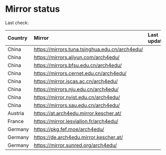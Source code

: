 <script src="./time.js"></script>
# Mirror status
Last check: <script type="text/javascript">localize(1723379795.870665);</script>

|Country|Mirror|Last update|
|:------|:-----|:----------|
|China|https://mirrors.tuna.tsinghua.edu.cn/arch4edu/|<script type="text/javascript">localize(1723358065);</script>|
|China|https://mirrors.aliyun.com/arch4edu/|<script type="text/javascript">localize(1723314911);</script>|
|China|https://mirrors.bfsu.edu.cn/arch4edu/|<script type="text/javascript">localize(1723358065);</script>|
|China|https://mirrors.cernet.edu.cn/arch4edu/|<script type="text/javascript">localize(1723358065);</script>|
|China|https://mirror.iscas.ac.cn/arch4edu/|<script type="text/javascript">localize(1723358065);</script>|
|China|https://mirrors.nju.edu.cn/arch4edu/|<script type="text/javascript">localize(1723314911);</script>|
|China|https://mirror.nyist.edu.cn/arch4edu/|<script type="text/javascript">localize(1723314911);</script>|
|China|https://mirrors.sau.edu.cn/arch4edu/|<script type="text/javascript">localize(1723358065);</script>|
|Austria|https://at.arch4edu.mirror.kescher.at/|<script type="text/javascript">localize(1723358065);</script>|
|France|https://mirror.lesviallon.fr/arch4edu/|<script type="text/javascript">localize(1723358065);</script>|
|Germany|https://pkg.fef.moe/arch4edu/|<script type="text/javascript">localize(1723358065);</script>|
|Germany|https://de.arch4edu.mirror.kescher.at/|<script type="text/javascript">localize(1723358065);</script>|
|Germany|https://mirror.sunred.org/arch4edu/|<script type="text/javascript">localize(1723358065);</script>|

<script src="./tablefilter/tablefilter.js"></script>
<script src="./table.js"></script>